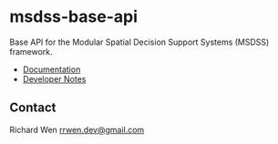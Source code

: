 # msdss-base-api

Base API for the Modular Spatial Decision Support Systems (MSDSS) framework.

* [Documentation](https://rrwen.github.io/msdss-base-api/)
* [Developer Notes](https://github.com/rrwen/msdss-base-api/blob/main/DEVELOPER.md)

## Contact

Richard Wen rrwen.dev@gmail.com